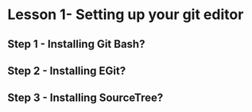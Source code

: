 # Lesson 1- Setting up your git editor

## Step 1 - Installing Git Bash?


## Step 2 - Installing EGit?


## Step 3 - Installing SourceTree?


